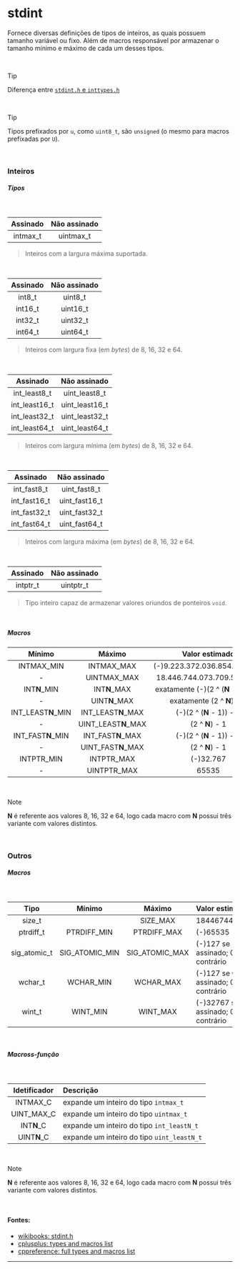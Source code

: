 # stdint
Fornece diversas definições de tipos de inteiros, as quais possuem tamanho variável ou fixo. Além de macros responsável por armazenar o tamanho mínimo e máximo de cada um desses tipos.

<br>

> [!TIP]
> Diferença entre [`stdint.h` e `inttypes.h`](https://stackoverflow.com/questions/7597025/difference-between-stdint-h-and-inttypes-h "Stackoverflow")

<br>

> [!TIP]
> Tipos prefixados por `u`, como `uint8_t`, são `unsigned` (o mesmo para macros prefixadas por `U`).

<br>

### Inteiros

##### Tipos

<br>

| Assinado  | Não assinado |
| :-:       | :-:          |
| intmax\_t | uintmax\_t   |

> Inteiros com a largura máxima suportada.

<br>


| Assinado | Não assinado |
| :-:      | :-:          |
| int8\_t  | uint8\_t     |
| int16\_t | uint16\_t    |
| int32\_t | uint32\_t    |
| int64\_t | uint64\_t    |

> Inteiros com largura fixa (em *bytes*) de 8, 16, 32 e 64.

<br>

| Assinado        | Não assinado     |
| :-:             | :-:              |
| int\_least8\_t  | uint\_least8\_t  |
| int\_least16\_t | uint\_least16\_t |
| int\_least32\_t | uint\_least32\_t |
| int\_least64\_t | uint\_least64\_t |

> Inteiros com largura mínima (em *bytes*) de 8, 16, 32 e 64.

<br>

| Assinado        | Não assinado     |
| :-:             | :-:              |
| int\_fast8\_t   | uint\_fast8\_t   |
| int\_fast16\_t  | uint\_fast16\_t  |
| int\_fast32\_t  | uint\_fast32\_t  |
| int\_fast64\_t  | uint\_fast64\_t  |

> Inteiros com largura máxima (em *bytes*) de 8, 16, 32 e 64.

<br>

| Assinado  | Não assinado |
| :-:       | :-:          |
| intptr\_t | uintptr\_t   |

> Tipo inteiro capaz de armazenar valores oriundos de ponteiros `void`.

<br>

##### Macros

| Mínimo                | Máximo                | Valor **estimado**                  |
| :-:                   | :-:                   | :-:                                 |
| INTMAX\_MIN           | INTMAX\_MAX           | (-)9.223.372.036.854.775.807        |
| -                     | UINTMAX\_MAX          | 18.446.744.073.709.551.615          |
| INT**N**\_MIN         | INT**N**\_MAX         | exatamente (-)(2 ^ (**N** - 1)) - 1 |
| -                     | UINT**N**\_MAX        | exatamente (2 ^ **N**) - 1          |
| INT\_LEAST**N**\_MIN  | INT\_LEAST**N**\_MAX  | (-)(2 ^ (**N** - 1)) - 1            |
| -                     | UINT\_LEAST**N**\_MAX | (2 ^ **N**) - 1                     |
| INT\_FAST**N**\_MIN   | INT\_FAST**N**\_MAX   | (-)(2 ^ (**N** - 1)) - 1            |
| -                     | UINT\_FAST**N**\_MAX  | (2 ^ **N**) - 1                     |
| INTPTR\_MIN           | INTPTR\_MAX           | (-)32.767                           |
| -                     | UINTPTR\_MAX          | 65535                               |

<br>

> [!NOTE]
> **N** é referente aos valores 8, 16, 32 e 64, logo cada macro com **N** possui três variante com valores distintos.

<br>

### Outros

##### Macros

<br>

| Tipo           | Mínimo           | Máximo           | Valor **estimado**   |
| :-:            | :-:              | :-:              | :--                  |
| size\_t        |                  | SIZE\_MAX        | 18446744073709551615 |
| ptrdiff\_t     | PTRDIFF\_MIN     | PTRDIFF\_MAX     | (-)65535             |
| sig\_atomic\_t | SIG\_ATOMIC\_MIN | SIG\_ATOMIC\_MAX | (-)127 se `sig_atomic_t` for assinado; 0, 255 caso contrário |
| wchar\_t       | WCHAR\_MIN       | WCHAR\_MAX       | (-)127 se `wchar_t` for assinado; 0, 255 caso contrário      |
| wint\_t        | WINT\_MIN        | WINT\_MAX        | (-)32767 se `wint_t` for assinado; 0, 65535 caso contrário   |

<br>

##### Macross-função

<br>

| Idetificador | Descrição |
| :-:          | :--       |
| INTMAX\_C    | expande um inteiro do tipo `intmax_t`      |
| UINT\_MAX\_C | expande um inteiro do tipo `uintmax_t`     |
| INT**N**\_C  | expande um inteiro do tipo `int_leastN_t`  |
| UINT**N**\_C | expande um inteiro do tipo `uint_leastN_t` |

<br>

> [!NOTE]
> **N** é referente aos valores 8, 16, 32 e 64, logo cada macro com **N** possui três variante com valores distintos.

<br>

#### Fontes:
* [wikibooks: stdint.h](https://en.wikibooks.org/wiki/c_programming/stdint.h)
* [cplusplus: types and macros list](https://cplusplus.com/reference/cstdint/)
* [cppreference: full types and macros list](https://en.cppreference.com/w/cpp/types/integer)

<hr>
